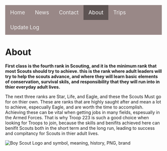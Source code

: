<meta name="viewport" content="width=device-width, initial-scale=1.0">
<div class="topnav">
  <a href="https://troop223.github.io/">Home</a>
  <a href="https://troop223.github.io/NewsHub">News</a>
  <a href="https://troop223.github.io/#CONTACT">Contact</a>
  <a class="active" href="https://troop223.github.io/ABOUT">About</a>
  <a href="https://troop223.github.io/prev+futureTrips">Trips</a>	
  <a href="https://troop223.github.io/UpdateLog">Update Log</a>	
</div>
<h1>About</h1>
<strong>
First class is the fourth rank in Scouting, and it is the minimum rank that most Scouts should try to achieve. this is the rank where adult leaders will try to help the scouts advance, and where they will learn basic elements of conservation, survival skils, and responsibility that they will run into in thier everyday adult lives.
</strong>
<br>
<p>
The next three ranks are Star, Life, and Eagle, and these the Scouts Must go for on thier own. These are ranks that are highly saught after and mean a lot to achieve, especually Eagle, and are worth the time to accomplish. Achieving these can be vital when getting jobs in many fields, espesually in the Armed Forces. That is why Troop 223 is such a good choice when looking for Troops to join, because the skills and benifits achieved here can benifit Scouts both in the short term and the long run, leading to success and compitancy for Scouts in thier adult lives.
</p>

<img src="https://github.com/Troop223/troop223.github.io/assets/168667435/40273ce7-8bd7-4b94-b4b7-7993d5f95085" alt="Boy Scout Logo and symbol, meaning, history, PNG, brand" class="responsiveIMGsmall"/>

      

<style>

.imgleft {

text-align: left;
  
}
  .topnav {
  overflow: hidden;
  /*turns the background color on News, Contact, and about a color*/
  background-color: #998887;
  
}

.topnav a {
  float: left;
  color: #f2f2f2;
  text-align: center;
  padding: 14px 16px;
  text-decoration: none;
  font-size: 17px;
}

.topnav a:hover {
/* changes what color the background, text color when you hover over it*/
  background-color: darkgrey;
  color: white;
}

.topnav a.active {
/*changes the color of the 'Home' background, text color, respectivly*/
  background-color: #5e5453;
  color: white;
}

  .flexbox-item{

    width: 100%;
    background-color: #2b2b2e;

  }

.flexbox-CONTACT {

  min-height: 500px;
  
}
  .responsiveIMGsmall {

width: auto;
height: auto;
	
}	
  img {

text-align: cenrer;
    
  }
</style>

